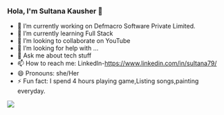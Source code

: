 ### Hola, I'm Sultana Kausher 👋
- 🔭 I’m currently working on Defmacro Software Private Limited.
- 🌱 I’m currently learning Full Stack 
- 👯 I’m looking to collaborate on YouTube
- 🤔 I’m looking for help with ...
- 💬 Ask me about tech stuff
- 📫 How to reach me: Linkedln-https://www.linkedin.com/in/sultana79/
- 😄 Pronouns: she/Her
- ⚡ Fun fact: I spend 4 hours playing game,Listing songs,painting everyday.
<img src="https://github-readme-stats.vercel.app/api?username=SultanaKausher&&show_icons=true&title_color=ffffff&icon_color=bb2acf&text_color=daf7dc&bg_color=151515">
